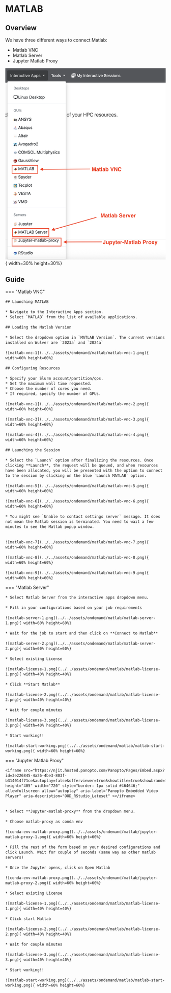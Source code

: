 # MATLAB

## Overview

We have three different ways to connect Matlab: 

* Matlab VNC
* Matlab Server
* Jupyter Matlab Proxy

![matlab.png](../../assets/ondemand/matlab/matlab-dropdown.png){ width=30% height=30%}

## Guide

=== "Matlab VNC"

    ## Launching MATLAB

    * Navigate to the Interactive Apps section.
    * Select `MATLAB` from the list of available applications.

    ## Loading the Matlab Version 

    * Select the dropdown option in `MATLAB Version`. The current versions installed on Wulver are `2023a` and `2024a`

    ![matlab-vnc-1](../../assets/ondemand/matlab/matlab-vnc-1.png){ width=60% height=60%}

    ## Configuring Resources

    * Specify your Slurm account/partition/qos.
    * Set the maximum wall time requested.
    * Choose the number of cores you need.
    * If required, specify the number of GPUs.

    ![matlab-vnc-1](../../assets/ondemand/matlab/matlab-vnc-2.png){ width=60% height=60%}

    ![matlab-vnc-3](../../assets/ondemand/matlab/matlab-vnc-3.png){ width=60% height=60%}

    ![matlab-vnc-4](../../assets/ondemand/matlab/matlab-vnc-4.png){ width=60% height=60%}

    ## Launching the Session

    * Select the `Launch` option after finalizing the resources. Once clicking **Launch**, the request will be queued, and when resources have been allocated, you will be presented with the option to connect to the session by clicking on the blue `Launch MATLAB` option.

    ![matlab-vnc-5](../../assets/ondemand/matlab/matlab-vnc-5.png){ width=60% height=60%}

    ![matlab-vnc-6](../../assets/ondemand/matlab/matlab-vnc-6.png){ width=60% height=60%}

    * You might see `Unable to contact settings server` message. It does not mean the Matlab session is terminated. You need to wait a few minutes to see the Matlab popup window.


    ![matlab-vnc-7](../../assets/ondemand/matlab/matlab-vnc-7.png){ width=60% height=60%}

    ![matlab-vnc-8](../../assets/ondemand/matlab/matlab-vnc-8.png){ width=60% height=60%}

    ![matlab-vnc-9](../../assets/ondemand/matlab/matlab-vnc-9.png){ width=60% height=60%}

=== "Matlab Server"

    * Select Matlab Server from the interactive apps dropdown menu. 
    
    * Fill in your configurations based on your job requirements

    ![matlab-server-1.png](../../assets/ondemand/matlab/matlab-server-1.png){ width=60% height=60%}

    * Wait for the job to start and then click on **Connect to Matlab**

    ![matlab-server-2.png](../../assets/ondemand/matlab/matlab-server-2.png){ width=60% height=60%}

    * Select existing License

    ![matlab-license-1.png](../../assets/ondemand/matlab/matlab-license-1.png){ width=40% height=40%}

    * Click **Start Matlab** 

    ![matlab-license-2.png](../../assets/ondemand/matlab/matlab-license-2.png){ width=40% height=40%}

    * Wait for couple minutes

    ![matlab-license-3.png](../../assets/ondemand/matlab/matlab-license-3.png){ width=40% height=40%}

    * Start working!!

    ![matlab-start-working.png](../../assets/ondemand/matlab/matlab-start-working.png){ width=60% height=60%}

=== "Jupyter Matlab Proxy"

    <iframe src="https://njit.hosted.panopto.com/Panopto/Pages/Embed.aspx?id=3e226845-4a26-4be3-803f-b314014f71ce&autoplay=false&offerviewer=true&showtitle=true&showbrand=false&captions=true&interactivity=all" height="405" width="720" style="border: 1px solid #464646;" allowfullscreen allow="autoplay" aria-label="Panopto Embedded Video Player" aria-description="OOD_RStudio_Lateset" ></iframe>


    * Select **Jupyter-matlab-proxy** from the dropdown menu.
    
    * Choose matlab-proxy as conda env

    ![conda-env-matlab-proxy.png](../../assets/ondemand/matlab/jupyter-matlab-proxy-1.png){ width=60% height=60%}

    * Fill the rest of the form based on your desired configurations and click Launch. Wait for couple of seconds (same way as other matlab servers)

    * Once the Jupyter opens, click on Open Matlab

    ![conda-env-matlab-proxy.png](../../assets/ondemand/matlab/jupyter-matlab-proxy-2.png){ width=60% height=60%}

    * Select existing License

    ![matlab-license-1.png](../../assets/ondemand/matlab/matlab-license-1.png){ width=40% height=40%}

    * Click start Matlab

    ![matlab-license-2.png](../../assets/ondemand/matlab/matlab-license-2.png){ width=40% height=40%}

    * Wait for couple minutes

    ![matlab-license-3.png](../../assets/ondemand/matlab/matlab-license-3.png){ width=40% height=40%}

    * Start working!!

    ![matlab-start-working.png](../../assets/ondemand/matlab/matlab-start-working.png){ width=60% height=60%}



